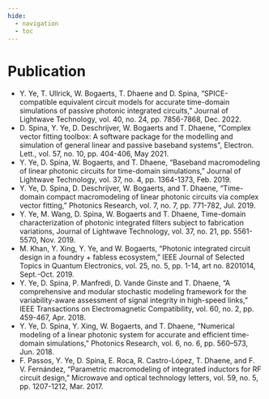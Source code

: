 ```yaml
---
hide:
  - navigation 
  - toc        
---
```

# Publication

+	Y. Ye, T. Ullrick, W. Bogaerts, T. Dhaene and D. Spina, “SPICE-compatible equivalent circuit models for accurate time-domain simulations of passive photonic integrated circuits,” Journal of Lightwave Technology, vol. 40, no. 24, pp. 7856-7868, Dec. 2022.
+	D. Spina, Y. Ye, D. Deschrijver, W. Bogaerts and T. Dhaene, "Complex vector fitting toolbox: A software package for the modelling and simulation of general linear and passive baseband systems", Electron. Lett., vol. 57, no. 10, pp. 404-406, May 2021.
+	Y. Ye, D. Spina, W. Bogaerts, and T. Dhaene, “Baseband macromodeling of linear photonic circuits for time-domain simulations,” Journal of Lightwave Technology, vol. 37, no. 4, pp. 1364-1373, Feb. 2019.
+	Y. Ye, D. Spina, D. Deschrijver, W. Bogaerts, and T. Dhaene, “Time-domain compact macromodeling of linear photonic circuits via complex vector fitting,” Photonics Research, vol. 7, no. 7, pp. 771-782, Jul. 2019.
+	Y. Ye, M. Wang, D. Spina, W. Bogaerts and T. Dhaene, Time-domain characterization of photonic integrated filters subject to fabrication variations, Journal of Lightwave Technology, vol. 37, no. 21, pp. 5561-5570, Nov. 2019.
+	M. Khan, Y. Xing, Y. Ye, and W. Bogaerts, “Photonic integrated circuit design in a foundry + fabless ecosystem,” IEEE Journal of Selected Topics in Quantum Electronics, vol. 25, no. 5, pp. 1-14, art no. 8201014, Sept.-Oct. 2019.
+	Y. Ye, D. Spina, P. Manfredi, D. Vande Ginste and T. Dhaene, “A comprehensive and modular stochastic modeling framework for the variability-aware assessment of signal integrity in high-speed links,” IEEE Transactions on Electromagnetic Compatibility, vol. 60, no. 2, pp. 459-467, Apr. 2018.
+	Y. Ye, D. Spina, Y. Xing, W. Bogaerts, and T. Dhaene, “Numerical modeling of a linear photonic system for accurate and efficient time-domain simulations,” Photonics Research, vol. 6, no. 6, pp. 560–573, Jun. 2018.
+	F. Passos, Y. Ye, D. Spina, E. Roca, R. Castro-López, T. Dhaene, and F. V. Fernández, “Parametric macromodeling of integrated inductors for RF circuit design,” Microwave and optical technology letters, vol. 59, no. 5, pp. 1207-1212, Mar. 2017.

